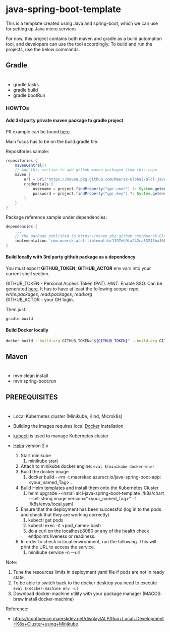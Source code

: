 # java-spring-boot-template

This is a template created using Java and spring-boot, which we can use for setting up Java micro services

For now, this project contains both maven and gradle as a build automation tool, and developers can use the tool accordingly.
To build and run the projects, use the below commands.

## Gradle
#
- gradle tasks
- gradle build
- gradle bootRun

### HOWTOs
#### Add 3rd party private maven package to gradle project

PR example can be found [here](https://github.com/Maersk-Global/alcl-java-spring-boot-template/pull/126/files)

Main focus has to be on the build.gradle file.

Repositories sample:
```groovy
repositories {
    mavenCentral()
    // Add this section to add github maven packaged from this repo
    maven {
        url = uri("https://maven.pkg.github.com/Maersk-Global/alcl-java-package-template")
        credentials {
            username = project.findProperty("gpr.user") ?: System.getenv("GITHUB_ACTOR")
            password = project.findProperty("gpr.key") ?: System.getenv("GITHUB_TOKEN")
        }
    }
}
```

Package reference sample under dependencies:
```groovy
dependencies {
    ...
    // the package published to https://maven.pkg.github.com/Maersk-Global/alcl-java-package-template
    implementation 'com.maersk.alcl:libtempl:bc1197eb9fa242ca53243ba168bf4662fffaabc3'
}
```

#### Build locally with 3rd party github package as a dependency 

You must export **GITHUB_TOKEN**, **GITHUB_ACTOR** env vars into your
current shell section.

GITHUB_TOKEN - Personal Access Token (PAT). *HINT*: Enable SSO. Can be generated [here](https://github.com/settings/tokens). It has to have at
least the following scope: *repo*, *write:packages*, *read:packages*, *read:org*  
GITHUB_ACTOR - your GH login. 

Then just

```bash
gradle build
```

#### Build Docker locally 

```bash
docker build --build-arg GITHUB_TOKEN="${GITHUB_TOKEN}" --build-arg GITHUB_ACTOR="${GITHUB_ACTOR}" -t local-alcl-java-spring-boot-template .
```

## Maven
#
- mvn clean install
- mvn spring-boot:run

## PREREQUISITES
#
* Local Kubernetes cluster (Minikube, Kind, Microk8s)
* Building the images requires local [Docker](https://www.docker.com/) installation
* [kubectl](https://kubernetes.io/docs/tasks/tools/install-kubectl/) is used to manage Kubernetes cluster
* [Helm](https://helm.sh/) version 2.x

    1. Start minikube 
       1. minikube start
    2. Attach to minikube docker engine: ```eval $(minikube docker-env)```
    3. Build the docker image
       1. docker build --rm -t maerskao.azurecr.io/java-spring-boot-app:<your_named_Tag> .
    4. Build Helm templates and install them onto the Kubernetes Cluster 
       1. helm upgrade --install alcl-java-spring-boot-template ./k8s/chart --set-string image.version="<your_named_Tag>" -f ./k8s/envs/local.yaml
    5. Ensure that the deployment has been successful (log in to the pods and check that they are working correctly)
       1. kubectl get pods 
       2. kubectl exec -it <pod_name> bash
       3. do a curl on the localhost:8080 or any of the health check endpoints liveness or readiness.
    6. In order to check in local environment, run the following. This will print the URL to access the service. 
       1. minikube service <service-name> -n <namespace> --url
        

Note:
1. Tune the resources limits in deployment yaml file if pods are not in ready state.
2. To be able to switch back to the docker desktop you need to execute ```eval $(docker-machine env -u)```
3. Download docker-machine utility with your package manager (MACOS: brew install docker-machine)    

Reference: 
- https://confluence.maerskdev.net/display/ALP/Run+Local+Development+K8s+Cluster+using+Minikube
